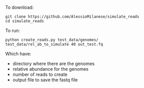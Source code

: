 To download:
```
git clone https://github.com/AlessioMilanese/simulate_reads
cd simulate_reads
```


To run:
```
python create_reads.py test_data/genomes/  test_data/rel_ab_to_simulate 40 out_test.fq
```

Which have:

- directory where there are the genomes
- relative abundance for the genomes
- number of reads to create
- output file to save the fastq file 

